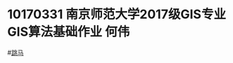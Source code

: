 10170331 南京师范大学2017级GIS专业GIS算法基础作业  何伟
====================================================
#[跳马](https://github.com/shiziru/shiziru.github.io/blob/master/%E8%B7%B3%E9%A9%AC.html)
